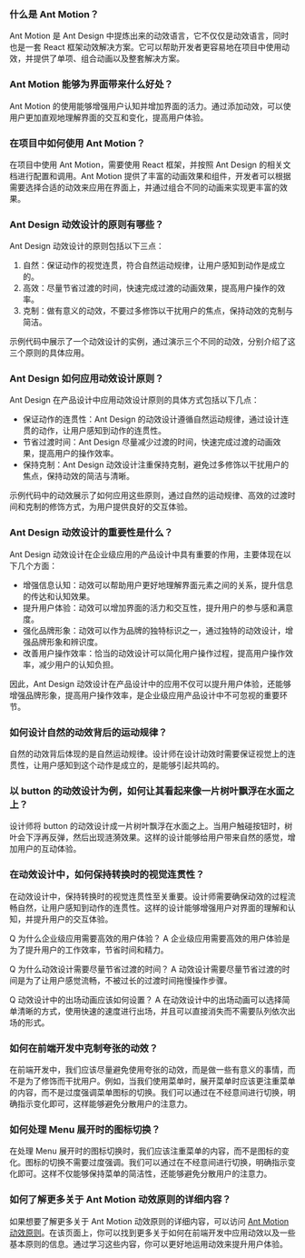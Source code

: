 ### 什么是 Ant Motion？

Ant Motion 是 Ant Design 中提炼出来的动效语言，它不仅仅是动效语言，同时也是一套 React 框架动效解决方案。它可以帮助开发者更容易地在项目中使用动效，并提供了单项、组合动画以及整套解决方案。

### Ant Motion 能够为界面带来什么好处？

Ant Motion 的使用能够增强用户认知并增加界面的活力。通过添加动效，可以使用户更加直观地理解界面的交互和变化，提高用户体验。

### 在项目中如何使用 Ant Motion？

在项目中使用 Ant Motion，需要使用 React 框架，并按照 Ant Design 的相关文档进行配置和调用。Ant Motion 提供了丰富的动画效果和组件，开发者可以根据需要选择合适的动效来应用在界面上，并通过组合不同的动画来实现更丰富的效果。

### Ant Design 动效设计的原则有哪些？

Ant Design 动效设计的原则包括以下三点：

1. 自然：保证动作的视觉连贯，符合自然运动规律，让用户感知到动作是成立的。
2. 高效：尽量节省过渡的时间，快速完成过渡的动画效果，提高用户操作的效率。
3. 克制：做有意义的动效，不要过多修饰以干扰用户的焦点，保持动效的克制与简洁。

示例代码中展示了一个动效设计的实例，通过演示三个不同的动效，分别介绍了这三个原则的具体应用。

### Ant Design 如何应用动效设计原则？

Ant Design 在产品设计中应用动效设计原则的具体方式包括以下几点：

- 保证动作的连贯性：Ant Design 的动效设计遵循自然运动规律，通过设计连贯的动作，让用户感知到动作的连贯性。
- 节省过渡时间：Ant Design 尽量减少过渡的时间，快速完成过渡的动画效果，提高用户的操作效率。
- 保持克制：Ant Design 动效设计注重保持克制，避免过多修饰以干扰用户的焦点，保持动效的简洁与清晰。

示例代码中的动效展示了如何应用这些原则，通过自然的运动规律、高效的过渡时间和克制的修饰方式，为用户提供良好的交互体验。

### Ant Design 动效设计的重要性是什么？

Ant Design 动效设计在企业级应用的产品设计中具有重要的作用，主要体现在以下几个方面：

- 增强信息认知：动效可以帮助用户更好地理解界面元素之间的关系，提升信息的传达和认知效果。
- 提升用户体验：动效可以增加界面的活力和交互性，提升用户的参与感和满意度。
- 强化品牌形象：动效可以作为品牌的独特标识之一，通过独特的动效设计，增强品牌形象和辨识度。
- 改善用户操作效率：恰当的动效设计可以简化用户操作过程，提高用户操作效率，减少用户的认知负担。

因此，Ant Design 动效设计在产品设计中的应用不仅可以提升用户体验，还能够增强品牌形象，提高用户操作效率，是企业级应用产品设计中不可忽视的重要环节。

### 如何设计自然的动效背后的运动规律？

自然的动效背后体现的是自然运动规律。设计师在设计动效时需要保证视觉上的连贯性，让用户感知到这个动作是成立的，是能够引起共鸣的。

### 以 button 的动效设计为例，如何让其看起来像一片树叶飘浮在水面之上？

设计师将 button 的动效设计成一片树叶飘浮在水面之上。当用户触碰按钮时，树叶会下浮再反弹，然后出现涟漪效果。这样的设计能够给用户带来自然的感觉，增加用户的互动体验。

### 在动效设计中，如何保持转换时的视觉连贯性？

在动效设计中，保持转换时的视觉连贯性至关重要。设计师需要确保动效的过程流畅自然，让用户感知到动作的连贯性。这样的设计能够增强用户对界面的理解和认知，并提升用户的交互体验。

Q 为什么企业级应用需要高效的用户体验？ A 企业级应用需要高效的用户体验是为了提升用户的工作效率，节省时间和精力。

Q 为什么动效设计需要尽量节省过渡的时间？ A 动效设计需要尽量节省过渡的时间是为了让用户感觉流畅，不被过长的过渡时间拖慢操作步骤。

Q 动效设计中的出场动画应该如何设置？ A 在动效设计中的出场动画可以选择简单清晰的方式，使用快速的速度进行出场，并且可以直接消失而不需要队列依次出场的形式。

### 如何在前端开发中克制夸张的动效？

在前端开发中，我们应该尽量避免使用夸张的动效，而是做一些有意义的事情，而不是为了修饰而干扰用户。例如，当我们使用菜单时，展开菜单时应该更注重菜单的内容，而不是过度强调菜单图标的切换。我们可以通过在不经意间进行切换，明确指示变化即可，这样能够避免分散用户的注意力。

### 如何处理 Menu 展开时的图标切换？

在处理 Menu 展开时的图标切换时，我们应该注重菜单的内容，而不是图标的变化。图标的切换不需要过度强调。我们可以通过在不经意间进行切换，明确指示变化即可。这样不仅能够保持菜单的简洁性，还能够避免分散用户的注意力。

### 如何了解更多关于 Ant Motion 动效原则的详细内容？

如果想要了解更多关于 Ant Motion 动效原则的详细内容，可以访问 [Ant Motion 动效原则](https://motion.ant.design/language/basic)。在该页面上，你可以找到更多关于如何在前端开发中应用动效以及一些基本原则的信息。通过学习这些内容，你可以更好地运用动效来提升用户体验。
